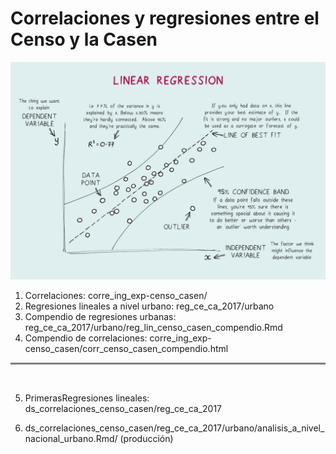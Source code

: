 # Correlaciones y regresiones entre el Censo y la Casen

![title](linear_regresssion.jpeg)

1. Correlaciones: corre_ing_exp-censo_casen/ 
2. Regresiones lineales a nivel urbano: reg_ce_ca_2017/urbano
3. Compendio de regresiones urbanas: reg_ce_ca_2017/urbano/reg_lin_censo_casen_compendio.Rmd 
4. Compendio de correlaciones: corre_ing_exp-censo_casen/corr_censo_casen_compendio.html

<hr style="height:3px;border-width:1;color:Gray;background-color:Gray">
<br>

5. PrimerasRegresiones lineales: ds_correlaciones_censo_casen/reg_ce_ca_2017


6. ds_correlaciones_censo_casen/reg_ce_ca_2017/urbano/analisis_a_nivel_nacional_urbano.Rmd/ (producción)

